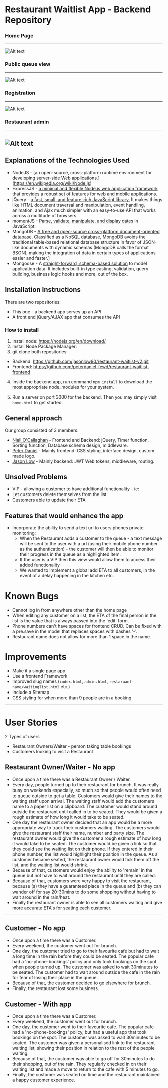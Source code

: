 # Restaurant Waitlist App - Backend Repository

### Home Page
---
![Alt text](screengrabs/01_home.png?raw=true "Home Page")

### Public queue view
---
![Alt text](screengrabs/02_public.png?raw=true "Public queue view")

### Registration
---
![Alt text](screengrabs/03_reg.png?raw=true "Registration")

### Restaurant admin
---
![Alt text](screengrabs/04_admin.png?raw=true "Restaurant admin")
---

## Explanations of the Technologies Used

- NodeJS - [an open-source, cross-platform runtime environment for developing server-side Web applications.] (<https://en.wikipedia.org/wiki/Node.js>)
- ExpressJS - [a minimal and flexible Node.js web application framework](http://expressjs.com/) that provides a robust set of features for web and mobile applications.
- jQuery - [a fast, small, and feature-rich JavaScript library.](https://jquery.com/) It makes things like HTML document traversal and manipulation, event handling, animation, and Ajax much simpler with an easy-to-use API that works across a multitude of browsers.
- momentJS - [Parse, validate, manipulate, and display dates](http://momentjs.com/) in JavaScript.
- MongoDB - [A free and open-source cross-platform document-oriented database.](https://www.mongodb.com/) Classified as a NoSQL database, MongoDB avoids the traditional table-based relational database structure in favor of JSON-like documents with dynamic schemas (MongoDB calls the format BSON), making the integration of data in certain types of applications easier and faster.]
- Mongoose - A [straight-forward, schema-based solution](http://mongoosejs.com/) to model application data. It includes built-in type casting, validation, query building, business logic hooks and more, out of the box.

## Installation Instructions

There are two repositories:

- This one - a backend app serves up an API
- A front end jQuery/AJAX app that consumes the API

### How to install

1. Install node: <https://nodejs.org/en/download/>
2. Install Node Package Manager:
3. git clone both repositories:

  - Backend: <https://github.com/jasonlow90/restaurant-waitlist-v2.git>
  - Frontend: <https://github.com/peterdaniel-fewd/restaurant-waitlist-frontend>

4. Inside the backend app, run command `npm install` to download the most appropriate node_modules for your system.

5. Run a server on port 3000 for the backend. Then you may simply visit `home.html` to get started.

## General approach

Our group consisted of 3 members:
- [Niall O'Callaghan](https://github.com/noccer) - Frontend and Backend: jQuery, Timer function, Sorting function, Database schema design, middleware.
- [Peter Daniel](https://github.com/peterdaniel-fewd) - Mainly frontend: CSS styling, interface design, custom made logo.
- [Jason Low](https://github.com/jasonlow90) - Mainly backend: JWT Web tokens, middleware, routing.

## Unsolved Problems

- VIP - allowing a customer to have additional functionality - ie:
- Let customers delete themselves from the list
- Customers able to update their ETA

## Features that would enhance the app
- Incorporate the ability to send a text url to users phones private monitoring:
  - When the Restaurant adds a customer to the queue - a text message will be sent to the user with a url (using their mobile phone number as the authentication) - the customer will then be able to monitor their progress in the queue as a highlighted item.
  - If the user is a VIP then this view would allow them to access their added functionality
  - We wanted to implement a global add ETA to all customers, in the event of a delay happening in the kitchen etc.

# Known Bugs

- Cannot log in from anywhere other than the home page
- When editing any customer on a list, the ETA of the final person in the list is the value that is always passed into the 'edit' form.
- Phone numbers can't have spaces for frontend CRUD. Can be fixed with a pre.save in the model that replaces spaces with dashes '-'.
- Restaurant name does not allow for more than 1 space in the name.

# Improvements

- Make it a single page app
- Use a frontend Framework
- Improved slug names (`index.html`, `admin.html`, `restaruant-name/waitinglist.html` etc.)
- Include a Sitemap
- CSS styling for when more than 9 people are in a booking

--------------------------------------------------------------------------------

# User Stories

2 Types of users

- Restaurant Owners/Waiter - person taking table bookings
- Customers looking to visit a Restaurant

## Restaurant Owner/Waiter - No app

- Once upon a time there was a Restaurant Owner / Waiter.
- Every day, people turned up to their restaurant for brunch. It was really busy on weekends especially, so much so that people would often need to queue outside to get a table. Customers would give their names to the waiting staff upon arrival. The waiting staff would add the customers name to a paper list on a clipboard. The customer would stand around outside the restaurant until called in to be seated. They would be given a rough estimate of how long it would take to be seated.
- One day the restaurant owner decided that an app would be a more appropriate way to track their customers waiting. The customers would give the restaurant staff their name, number and party size. The restaurant owner would give the customer a rough estimate of how long it would take to be seated. The customer would be given a link so that they could see the waiting list on their phone. If they entered in their phone number, the list would highlight their position in the queue. As a customer became seated, the restaurant owner would tick them off the list, and the waiting list would shrink.
- Because of that, customers would enjoy the ability to 'remain' in the queue but not have to wait around the restaurant until they are called.
- Because of that, customers were very happy to visit the restaurant, because (a) they have a guaranteed place in the queue and (b) they can wander off for say 20-30mins to do some shopping without having to wait around in the rain/heat.
- Finally the restaurant owner is able to see all customers waiting and give more accurate ETA's for seating each customer.

--------------------------------------------------------------------------------

## Customer - No app

- Once upon a time there was a Customer.
- Every weekend, the customer went out for brunch.
- One day, the customer tried to go to their favourite cafe but had to wait a long time in the rain before they could be seated. The popular cafe had a 'no-phone-bookings' policy and only took bookings on the spot when people turned up. The customer was asked to wait 30minutes to be seated. The customer had to wait around outside the cafe in the rain for fear of losing their place in the queue.
- Because of that, the customer decided to go elsewhere for brunch.
- Finally, the restaurant lost some business.

## Customer - With app

- Once upon a time there was a Customer.
- Every weekend, the customer went out for brunch.
- One day, the customer went to their favourite cafe. The popular cafe had a 'no-phone-bookings' policy, but had a useful app that took bookings on the spot. The customer was asked to wait 30minutes to be seated. The customer was given a personalised link to the restaurant waiting list, showing their position in relation to the rest of the people waiting.
- Because of that, the customer was able to go off for 30minutes to do their shopping, out of the rain. They regularly checked in on their waiting list and made a move to return to the cafe with 5 minutes to go.
- Finally, the customer was seated on time and the restaurant maintained a happy customer experience.
